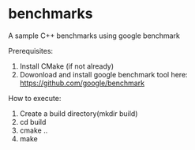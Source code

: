 # benchmarks
A sample C++ benchmarks using google benchmark

Prerequisites:
1. Install CMake (if not already)
2. Dowonload and install google benchmark tool here: https://github.com/google/benchmark

How to execute:
1. Create a build directory(mkdir build)
2. cd build
3. cmake ..
4. make 
